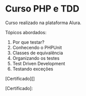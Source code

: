 # Curso PHP e TDD
Curso realizado na plataforma Alura.

Tópicos abordados:

1. Por que testar?
2. Conhecendo o PHPUnit
3. Classes de equivalência
4. Organizando os testes
5. Test Driven Development
6. Testando exceções

[Certificado][]

[Certificado]: 